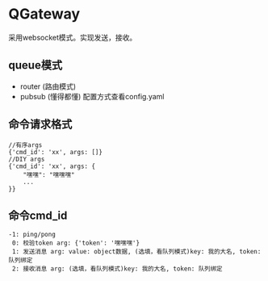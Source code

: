 # QGateway

采用websocket模式。实现发送，接收。

## queue模式
- router (路由模式)
- pubsub (懂得都懂)
配置方式查看config.yaml

## 命令请求格式
```
//有序args
{'cmd_id': 'xx', args: []}
//DIY args
{'cmd_id': 'xx', args: {
    "嘿嘿": "嘿嘿嘿"
    ...
}}
```

## 命令cmd_id
```
-1: ping/pong
 0: 校验token arg: {'token': '嘿嘿嘿'}
 1: 发送消息 arg: value: object数据, (选填，看队列模式)key: 我的大名, token: 队列绑定
 2: 接收消息 arg: (选填，看队列模式)key: 我的大名, token: 队列绑定
```
